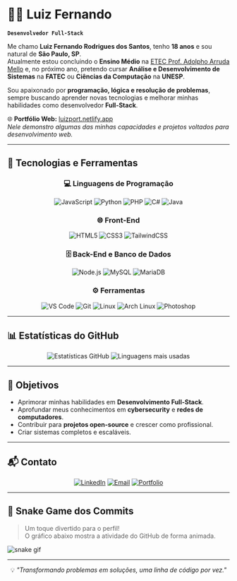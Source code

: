 # 👨‍💻 Luiz Fernando

**`Desenvolvedor Full-Stack`**

Me chamo **Luiz Fernando Rodrigues dos Santos**, tenho **18 anos** e sou natural de **São Paulo, SP**.  
Atualmente estou concluindo o **Ensino Médio** na [ETEC Prof. Adolpho Arruda Mello](https://etecarrudamello.cps.sp.gov.br/) e, no próximo ano, pretendo cursar **Análise e Desenvolvimento de Sistemas** na **FATEC** ou **Ciências da Computação** na **UNESP**.

Sou apaixonado por **programação, lógica e resolução de problemas**, sempre buscando aprender novas tecnologias e melhorar minhas habilidades como desenvolvedor **Full-Stack**.  

🌐 **Portfólio Web:** [luizport.netlify.app](https://luizport.netlify.app/)  
*Nele demonstro algumas das minhas capacidades e projetos voltados para desenvolvimento web.*

---

## 🚀 Tecnologias e Ferramentas

<div align="center">

### **💻 Linguagens de Programação**
![JavaScript](https://img.shields.io/badge/JavaScript-F7DF1E?style=for-the-badge&logo=javascript&logoColor=000)
![Python](https://img.shields.io/badge/Python-3776AB?style=for-the-badge&logo=python&logoColor=fff)
![PHP](https://img.shields.io/badge/PHP-777BB4?style=for-the-badge&logo=php&logoColor=fff)
![C#](https://img.shields.io/badge/C%23-239120?style=for-the-badge&logo=c-sharp&logoColor=fff)
![Java](https://img.shields.io/badge/Java-007396?style=for-the-badge&logo=openjdk&logoColor=fff)

### **🌐 Front-End**
![HTML5](https://img.shields.io/badge/HTML5-E34F26?style=for-the-badge&logo=html5&logoColor=fff)
![CSS3](https://img.shields.io/badge/CSS3-1572B6?style=for-the-badge&logo=css3&logoColor=fff)
![TailwindCSS](https://img.shields.io/badge/Tailwind_CSS-38B2AC?style=for-the-badge&logo=tailwind-css&logoColor=fff)

### **🗄 Back-End e Banco de Dados**
![Node.js](https://img.shields.io/badge/Node.js-339933?style=for-the-badge&logo=node.js&logoColor=fff)
![MySQL](https://img.shields.io/badge/MySQL-4479A1?style=for-the-badge&logo=mysql&logoColor=fff)
![MariaDB](https://img.shields.io/badge/MariaDB-003545?style=for-the-badge&logo=mariadb&logoColor=fff)

### **⚙️ Ferramentas**
![VS Code](https://img.shields.io/badge/VS_Code-0078d7?style=for-the-badge&logo=visual-studio-code&logoColor=fff)
![Git](https://img.shields.io/badge/Git-F05032?style=for-the-badge&logo=git&logoColor=fff)
![Linux](https://img.shields.io/badge/Linux-FCC624?style=for-the-badge&logo=linux&logoColor=000)
![Arch Linux](https://img.shields.io/badge/Arch_Linux-1793D1?style=for-the-badge&logo=arch-linux&logoColor=fff)
![Photoshop](https://img.shields.io/badge/Photoshop-31A8FF?style=for-the-badge&logo=adobe-photoshop&logoColor=fff)

</div>

---

## 📊 Estatísticas do GitHub

<div align="center">

![Estatísticas GitHub](https://github-readme-stats.vercel.app/api?username=Darkness-Vt&show_icons=true&theme=tokyonight&hide_border=true&locale=pt-br)
![Linguagens mais usadas](https://github-readme-stats.vercel.app/api/top-langs/?username=Darkness-Vt&layout=compact&theme=tokyonight&hide_border=true&locale=pt-br)

</div>

---

## 🎯 Objetivos
- Aprimorar minhas habilidades em **Desenvolvimento Full-Stack**.  
- Aprofundar meus conhecimentos em **cybersecurity** e **redes de computadores**.  
- Contribuir para **projetos open-source** e crescer como profissional.  
- Criar sistemas completos e escaláveis.

---

## 📬 Contato
<div align="center">
  
[![LinkedIn](https://img.shields.io/badge/LinkedIn-0077B5?style=for-the-badge&logo=linkedin&logoColor=fff)](https://www.linkedin.com/)
[![Email](https://img.shields.io/badge/Email-D14836?style=for-the-badge&logo=gmail&logoColor=fff)](mailto:seuemail@gmail.com)
[![Portfolio](https://img.shields.io/badge/Portfólio-000?style=for-the-badge&logo=firefox&logoColor=fff)](https://luizport.netlify.app/)

</div>

---

## 🐍 Snake Game dos Commits
> Um toque divertido para o perfil!  
> O gráfico abaixo mostra a atividade do GitHub de forma animada.

![snake gif](https://github.com/Darkness-Vt/KaizenLz/blob/output/github-contribution-grid-snake.svg)

---

<div align="center">
  
💡 *"Transformando problemas em soluções, uma linha de código por vez."*  

</div>


